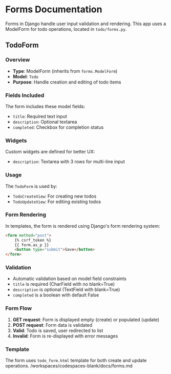 # Forms Documentation

Forms in Django handle user input validation and rendering. This app uses a ModelForm for todo operations, located in `todo/forms.py`.

## TodoForm

### Overview
- **Type**: ModelForm (inherits from `forms.ModelForm`)
- **Model**: `Todo`
- **Purpose**: Handle creation and editing of todo items

### Fields Included
The form includes these model fields:
- `title`: Required text input
- `description`: Optional textarea
- `completed`: Checkbox for completion status

### Widgets
Custom widgets are defined for better UX:
- `description`: Textarea with 3 rows for multi-line input

### Usage
The `TodoForm` is used by:
- `TodoCreateView`: For creating new todos
- `TodoUpdateView`: For editing existing todos

### Form Rendering
In templates, the form is rendered using Django's form rendering system:
```html
<form method="post">
    {% csrf_token %}
    {{ form.as_p }}
    <button type="submit">Save</button>
</form>
```

### Validation
- Automatic validation based on model field constraints
- `title` is required (CharField with no blank=True)
- `description` is optional (TextField with blank=True)
- `completed` is a boolean with default False

### Form Flow
1. **GET request**: Form is displayed empty (create) or populated (update)
2. **POST request**: Form data is validated
3. **Valid**: Todo is saved, user redirected to list
4. **Invalid**: Form is re-displayed with error messages

### Template
The form uses `todo_form.html` template for both create and update operations.</content>
<parameter name="filePath">/workspaces/codespaces-blank/docs/forms.md
